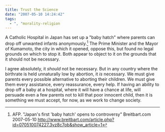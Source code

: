 ```yaml
---
title: Trust the Science
date: "2007-05-10 14:24:42"
tags:
  - ", "morality-religion
---
```

A Catholic Hospital in Japan has set up a "baby hatch" where parents can drop off unwanted infants anonymously.[^bh1]  The Prime Minister and the Mayor of Kumamoto, the city in which it opened, oppose this, but found no legal grounds on which to stop it.  Both appear to object to it on the grounds that it should not be necessary.

I agree absolutely, it *should* not be necessary.  But in any country where the birthrate is held unnaturally low by abortion, it *is* necessary.  We must give parents every possible alternative to aborting their children.  We must give them every assistance, every reassurance, every help.  If having an ability to drop off a baby at a hospital, where it will have a chance at life, will persuade even a few parents not to kill that poor innocent child, then it is something we must accept, for now, as we work to change society.

[^bh1]: AFP.  "Japan's first 'baby hatch' opens to controversy" Breitbart.com 2007-05-10 <http://www.breitbart.com/article.php?id=070510074227.3vz8c7ob&show_article=1>


